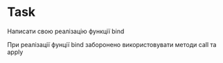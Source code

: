 # Task

Написати свою реалізацію функції bind

При реалізації фунції bind заборонено використовувати методи call та apply
